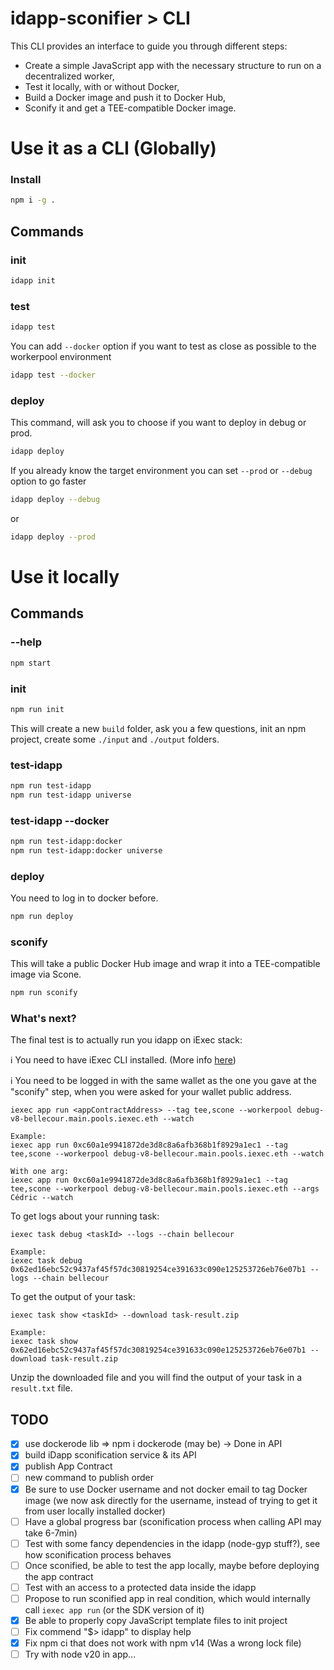 # idapp-sconifier > CLI

This CLI provides an interface to guide you through different steps:
 - Create a simple JavaScript app with the necessary structure to run on a decentralized worker,
 - Test it locally, with or without Docker,
 - Build a Docker image and push it to Docker Hub,
 - Sconify it and get a TEE-compatible Docker image.

# Use it as a CLI (Globally)

### Install

```bash
npm i -g .
```

## Commands

### init

```bash
idapp init
```

### test

```bash
idapp test
```

You can add `--docker` option if you want to test as close as possible to the
workerpool environment

```bash
idapp test --docker
```

### deploy

This command, will ask you to choose if you want to deploy in debug or prod.

```bash
idapp deploy
```

If you already know the target environment you can set `--prod` or `--debug`
option to go faster

```bash
idapp deploy --debug
```

or

```bash
idapp deploy --prod
```

# Use it locally

## Commands

### --help

```bash
npm start
```

### init

```bash
npm run init
```

This will create a new `build` folder, ask you a few questions, init an npm
project, create some `./input` and `./output` folders.

### test-idapp

```bash
npm run test-idapp
npm run test-idapp universe
```

### test-idapp --docker

```bash
npm run test-idapp:docker
npm run test-idapp:docker universe
```

### deploy

You need to log in to docker before.

```bash
npm run deploy
```

### sconify

This will take a public Docker Hub image and wrap it into a TEE-compatible image via Scone.

```bash
npm run sconify
```

### What's next?

The final test is to actually run you idapp on iExec stack:

ℹ️ You need to have iExec CLI installed. (More info [here](https://protocol.docs.iex.ec/for-developers/quick-start-for-developers#install-the-iexec-sdk))

ℹ️ You need to be logged in with the same wallet as the one you gave at the "sconify" step, when you were asked for your wallet public address.

```
iexec app run <appContractAddress> --tag tee,scone --workerpool debug-v8-bellecour.main.pools.iexec.eth --watch

Example:
iexec app run 0xc60a1e9941872de3d8c8a6afb368b1f8929a1ec1 --tag tee,scone --workerpool debug-v8-bellecour.main.pools.iexec.eth --watch

With one arg:
iexec app run 0xc60a1e9941872de3d8c8a6afb368b1f8929a1ec1 --tag tee,scone --workerpool debug-v8-bellecour.main.pools.iexec.eth --args Cédric --watch
```

To get logs about your running task:

```
iexec task debug <taskId> --logs --chain bellecour

Example:
iexec task debug 0x62ed16ebc52c9437af45f57dc30819254ce391633c090e125253726eb76e07b1 --logs --chain bellecour
```

To get the output of your task:

```
iexec task show <taskId> --download task-result.zip

Example:
iexec task show 0x62ed16ebc52c9437af45f57dc30819254ce391633c090e125253726eb76e07b1 --download task-result.zip
```

Unzip the downloaded file and you will find the output of your task in a `result.txt` file.

## TODO

- [X] use dockerode lib => npm i dockerode (may be) -> Done in API
- [X] build iDapp sconification service & its API
- [X] publish App Contract
- [ ] new command to publish order
- [X] Be sure to use Docker username and not docker email to tag Docker image (we now ask directly for the username, instead of trying to get it from user locally installed docker)
- [ ] Have a global progress bar (sconification process when calling API may take 6-7min)
- [ ] Test with some fancy dependencies in the idapp (node-gyp stuff?), see how sconification process behaves
- [ ] Once sconified, be able to test the app locally, maybe before deploying the app contract
- [ ] Test with an access to a protected data inside the idapp
- [ ] Propose to run sconified app in real condition, which would internally call `iexec app run` (or the SDK version of it)
- [X] Be able to properly copy JavaScript template files to init project
- [ ] Fix commend "$> idapp" to display help
- [X] Fix npm ci that does not work with npm v14 (Was a wrong lock file)
- [ ] Try with node v20 in app...
